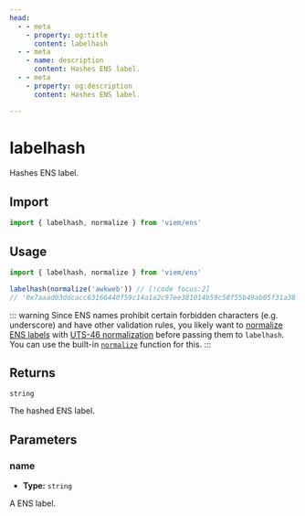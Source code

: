 ```yaml
---
head:
  - - meta
    - property: og:title
      content: labelhash
  - - meta
    - name: description
      content: Hashes ENS label.
  - - meta
    - property: og:description
      content: Hashes ENS label.

---
```


# labelhash

Hashes ENS label.

## Import

```ts
import { labelhash, normalize } from 'viem/ens'
```

## Usage

```ts
import { labelhash, normalize } from 'viem/ens'

labelhash(normalize('awkweb')) // [!code focus:2]
// '0x7aaad03ddcacc63166440f59c14a1a2c97ee381014b59c58f55b49ab05f31a38'
```

::: warning
Since ENS names prohibit certain forbidden characters (e.g. underscore) and have other validation rules, you likely want to [normalize ENS labels](https://docs.ens.domains/contract-api-reference/name-processing#normalising-names) with [UTS-46 normalization](https://unicode.org/reports/tr46) before passing them to `labelhash`. You can use the built-in [`normalize`](/docs/ens/utilities/normalize) function for this.
:::

### 

## Returns

`string`

The hashed ENS label.

## Parameters

### name

- **Type:** `string`

A ENS label.